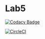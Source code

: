 # Lab5

[![Codacy Badge](https://api.codacy.com/project/badge/Grade/c42353620eed40daaf4102f82214411e)](https://www.codacy.com/app/danielDaleman/Lab5/dashboard)

[![CircleCI](https://circleci.com/gh/danielDaleman/lab5.svg?style=svg)](https://circleci.com/gh/danielDaleman/Lab5)
